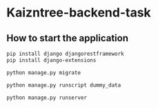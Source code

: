 # Kaizntree-backend-task
## How to start the application

 ```bash
pip install django djangorestframework
pip install django-extensions

python manage.py migrate

python manage.py runscript dummy_data
   
python manage.py runserver
```
